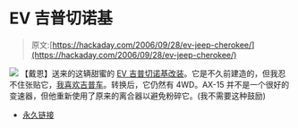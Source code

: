 # EV 吉普切诺基

> 原文:[https://hackaday.com/2006/09/28/ev-jeep-cherokee/](https://hackaday.com/2006/09/28/ev-jeep-cherokee/)

![](../Images/95dc583ce625be73aad24f8b6d6a5d65.png)
【戴恩】送来的这辆甜蜜的 [EV 吉普切诺基改装](http://www.driveev.com/jeepev/home.php)。它是不久前建造的，但我忍不住张贴它，[我喜欢吉普车](http://biobug.org/jeep)。转换后，它仍然有 4WD。AX-15 并不是一个很好的变速器，但他重新使用了原来的离合器以避免粉碎它。(我不需要这种鼓励)

*   [永久链接](http://www.driveev.com/jeepev/home.php)